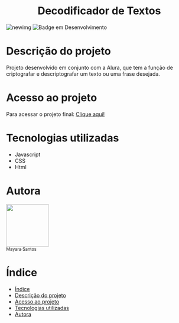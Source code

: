 <h1 align="center"> Decodificador de Textos</h1>

![newimg](https://github.com/user-attachments/assets/7ced55cc-dd92-4742-a6ba-db1b5ff5b57a)
![Badge em Desenvolvimento](https://img.shields.io/badge/Status-Concluído-green)

# Descrição do projeto

Projeto desenvolvido em conjunto com a Alura, que tem a função de criptografar e descriptografar um texto ou uma frase desejada.

# Acesso ao projeto

Para acessar o projeto final: [Clique aqui!](https://decodificador-texto-hf0xypsk1-mayaradsas-projects.vercel.app/)

# Tecnologias utilizadas

* Javascript
* CSS
* Html

# Autora

[<img loading="lazy" src="https://github.com/user-attachments/assets/9f924224-29ac-4d20-bf78-1d1cf5383ae7" width=115><br><sub>Mayara Santos</sub>](https://github.com/Mayaradsa) 

# Índice 

* [Índice](#índice)
* [Descrição do projeto](#descrição-do-projeto)
* [Acesso ao projeto](#acesso-ao-projeto)
* [Tecnologias utilizadas](#tecnologias-utilizadas)
* [Autora](#autora)
